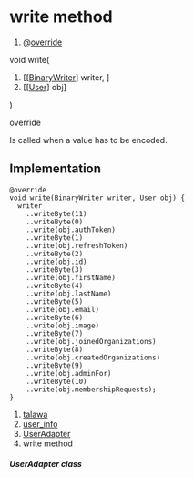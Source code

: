 
<div>

# write method

</div>


<div>

1.  @[override](https://api.flutter.dev/flutter/dart-core/override-constant.html)

</div>

void write(

1.  [[[BinaryWriter](https://pub.dev/documentation/hive/2.2.3/hive/BinaryWriter-class.html)]
    writer, ]
2.  [[[User](../../models_user_user_info/User-class.html)]
    obj]

)


override




Is called when a value has to be encoded.



## Implementation

``` language-dart
@override
void write(BinaryWriter writer, User obj) {
  writer
    ..writeByte(11)
    ..writeByte(0)
    ..write(obj.authToken)
    ..writeByte(1)
    ..write(obj.refreshToken)
    ..writeByte(2)
    ..write(obj.id)
    ..writeByte(3)
    ..write(obj.firstName)
    ..writeByte(4)
    ..write(obj.lastName)
    ..writeByte(5)
    ..write(obj.email)
    ..writeByte(6)
    ..write(obj.image)
    ..writeByte(7)
    ..write(obj.joinedOrganizations)
    ..writeByte(8)
    ..write(obj.createdOrganizations)
    ..writeByte(9)
    ..write(obj.adminFor)
    ..writeByte(10)
    ..write(obj.membershipRequests);
}
```







1.  [talawa](../../index.html)
2.  [user_info](../../models_user_user_info/)
3.  [UserAdapter](../../models_user_user_info/UserAdapter-class.html)
4.  write method

##### UserAdapter class







